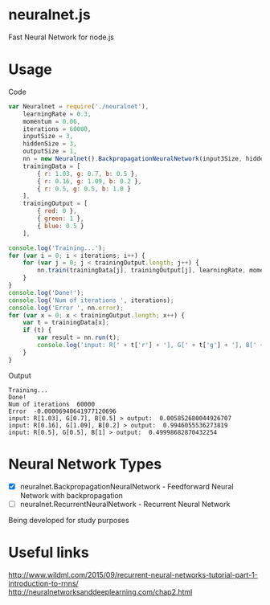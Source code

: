 # neuralnet.js
Fast Neural Network for node.js

# Usage
Code
```js
var Neuralnet = require('./neuralnet'),
    learningRate = 0.3,
    momentum = 0.06,
    iterations = 60000,
    inputSize = 3,
    hiddenSize = 3,
    outputSize = 1,
    nn = new Neuralnet().BackpropagationNeuralNetwork(input3Size, hiddenSize, outputSize),
    trainingData = [
        { r: 1.03, g: 0.7, b: 0.5 },
        { r: 0.16, g: 1.09, b: 0.2 },
        { r: 0.5, g: 0.5, b: 1.0 }
    ],
    trainingOutput = [
        { red: 0 },
        { green: 1 },
        { blue: 0.5 }
    ],

console.log('Training...');
for (var i = 0; i < iterations; i++) {
    for (var j = 0; j < trainingOutput.length; j++) {
        nn.train(trainingData[j], trainingOutput[j], learningRate, momentum);
    }
}
console.log('Done!');
console.log('Num of iterations ', iterations);
console.log('Error ', nn.error);
for (var x = 0; x < trainingOutput.length; x++) {
    var t = trainingData[x];
    if (t) {
        var result = nn.run(t);
        console.log('input: R[' + t['r'] + '], G[' + t['g'] + '], B[' + t['b'] + '] > output: ', result[0]);
    }
}
```
Output
```
Training...
Done!
Num of iterations  60000
Error  -0.00006940641977120696
input: R[1.03], G[0.7], B[0.5] > output:  0.005852680044926707
input: R[0.16], G[1.09], B[0.2] > output:  0.9946055536273819
input: R[0.5], G[0.5], B[1] > output:  0.49998682870432254
```

# Neural Network Types
- [x] neuralnet.BackpropagationNeuralNetwork - Feedforward Neural Network with backpropagation
- [ ] neuralnet.RecurrentNeuralNetwork - Recurrent Neural Network

Being developed for study purposes
# Useful links

http://www.wildml.com/2015/09/recurrent-neural-networks-tutorial-part-1-introduction-to-rnns/
http://neuralnetworksanddeeplearning.com/chap2.html
